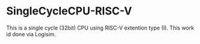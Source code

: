 # SingleCycleCPU-RISC-V
This is a single cycle (32bit) CPU using RISC-V extention type (I).
This work id done via Logisim.
